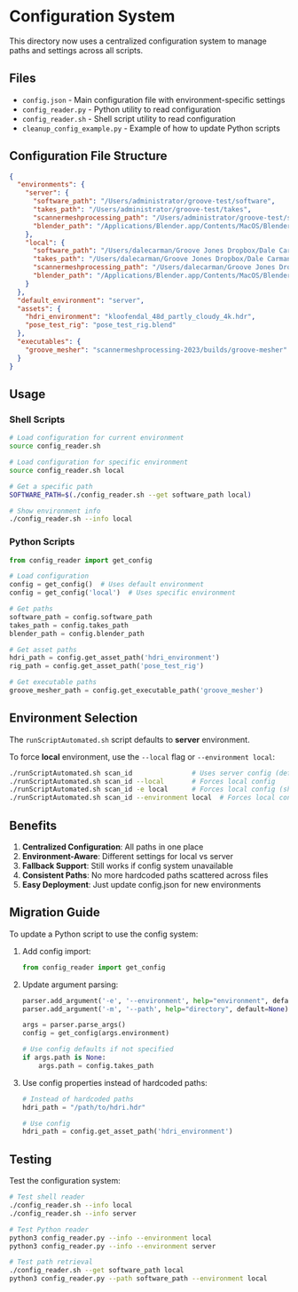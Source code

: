 # Configuration System

This directory now uses a centralized configuration system to manage paths and settings across all scripts.

## Files

- `config.json` - Main configuration file with environment-specific settings
- `config_reader.py` - Python utility to read configuration 
- `config_reader.sh` - Shell script utility to read configuration
- `cleanup_config_example.py` - Example of how to update Python scripts

## Configuration File Structure

```json
{
  "environments": {
    "server": {
      "software_path": "/Users/administrator/groove-test/software",
      "takes_path": "/Users/administrator/groove-test/takes",
      "scannermeshprocessing_path": "/Users/administrator/groove-test/software/scannermeshprocessing-2023",
      "blender_path": "/Applications/Blender.app/Contents/MacOS/Blender"
    },
    "local": {
      "software_path": "/Users/dalecarman/Groove Jones Dropbox/Dale Carman/Projects/dev/scanner2025/software",
      "takes_path": "/Users/dalecarman/Groove Jones Dropbox/Dale Carman/Projects/dev/scanner2025/takes",
      "scannermeshprocessing_path": "/Users/dalecarman/Groove Jones Dropbox/Dale Carman/Projects/dev/scanner2025/software/scannermeshprocessing-2023",
      "blender_path": "/Applications/Blender.app/Contents/MacOS/Blender"
    }
  },
  "default_environment": "server",
  "assets": {
    "hdri_environment": "kloofendal_48d_partly_cloudy_4k.hdr",
    "pose_test_rig": "pose_test_rig.blend"
  },
  "executables": {
    "groove_mesher": "scannermeshprocessing-2023/builds/groove-mesher"
  }
}
```

## Usage

### Shell Scripts

```bash
# Load configuration for current environment
source config_reader.sh

# Load configuration for specific environment
source config_reader.sh local

# Get a specific path
SOFTWARE_PATH=$(./config_reader.sh --get software_path local)

# Show environment info
./config_reader.sh --info local
```

### Python Scripts

```python
from config_reader import get_config

# Load configuration
config = get_config()  # Uses default environment
config = get_config('local')  # Uses specific environment

# Get paths
software_path = config.software_path
takes_path = config.takes_path
blender_path = config.blender_path

# Get asset paths
hdri_path = config.get_asset_path('hdri_environment')
rig_path = config.get_asset_path('pose_test_rig')

# Get executable paths
groove_mesher_path = config.get_executable_path('groove_mesher')
```

## Environment Selection

The `runScriptAutomated.sh` script defaults to **server** environment.

To force **local** environment, use the `--local` flag or `--environment local`:

```bash
./runScriptAutomated.sh scan_id               # Uses server config (default)
./runScriptAutomated.sh scan_id --local       # Forces local config  
./runScriptAutomated.sh scan_id -e local      # Forces local config (short form)
./runScriptAutomated.sh scan_id --environment local  # Forces local config (long form)
```

## Benefits

1. **Centralized Configuration**: All paths in one place
2. **Environment-Aware**: Different settings for local vs server
3. **Fallback Support**: Still works if config system unavailable
4. **Consistent Paths**: No more hardcoded paths scattered across files
5. **Easy Deployment**: Just update config.json for new environments

## Migration Guide

To update a Python script to use the config system:

1. Add config import:
   ```python
   from config_reader import get_config
   ```

2. Update argument parsing:
   ```python
   parser.add_argument('-e', '--environment', help="environment", default=None)
   parser.add_argument('-m', '--path', help="directory", default=None)
   
   args = parser.parse_args()
   config = get_config(args.environment)
   
   # Use config defaults if not specified
   if args.path is None:
       args.path = config.takes_path
   ```

3. Use config properties instead of hardcoded paths:
   ```python
   # Instead of hardcoded paths
   hdri_path = "/path/to/hdri.hdr"
   
   # Use config
   hdri_path = config.get_asset_path('hdri_environment')
   ```

## Testing

Test the configuration system:

```bash
# Test shell reader
./config_reader.sh --info local
./config_reader.sh --info server

# Test Python reader  
python3 config_reader.py --info --environment local
python3 config_reader.py --info --environment server

# Test path retrieval
./config_reader.sh --get software_path local
python3 config_reader.py --path software_path --environment local
``` 